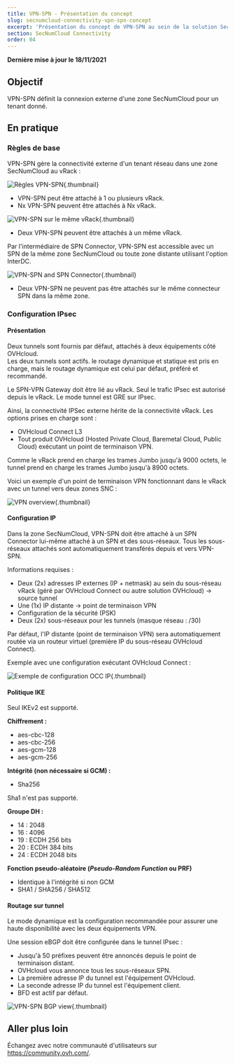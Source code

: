 ```yaml
---
title: VPN-SPN - Présentation du concept
slug: secnumcloud-connectivity-vpn-spn-concept
excerpt: 'Présentation du concept de VPN-SPN au sein de la solution SecNumCloud Connectivity'
section: SecNumCloud Connectivity
order: 04
---
```


**Dernière mise à jour le 18/11/2021**

## Objectif

VPN-SPN définit la connexion externe d'une zone SecNumCloud pour un tenant donné.

## En pratique

### Règles de base

VPN-SPN gère la connectivité externe d'un tenant réseau dans une zone SecNumCloud au vRack :

![Règles VPN-SPN](images/SNC-Elligibility-Rules-2.svg){.thumbnail}

* VPN-SPN peut être attaché à 1 ou plusieurs vRack.
* Nx VPN-SPN peuvent être attachés à Nx vRack.

![VPN-SPN sur le même vRack](images/SNC-Elligibility-Rules-1.svg){.thumbnail}

* Deux VPN-SPN peuvent être attachés à un même vRack.

Par l'intermédiaire de SPN Connector, VPN-SPN est accessible avec un SPN de la même zone SecNumCloud ou toute zone distante utilisant l'option InterDC.

![VPN-SPN and SPN Connector](images/spn-connector-rules-vpn.svg){.thumbnail}

* Deux VPN-SPN ne peuvent pas être attachés sur le même connecteur SPN dans la même zone.

### Configuration IPsec

#### Présentation

Deux tunnels sont fournis par défaut, attachés à deux équipements côté OVHcloud.<br>
Les deux tunnels sont actifs. le routage dynamique et statique est pris en charge, mais le routage dynamique est celui par défaut, préféré et recommandé.

Le SPN-VPN Gateway doit être lié au vRack. Seul le trafic IPsec est autorisé depuis le vRack. Le mode tunnel est GRE sur IPsec.

Ainsi, la connectivité IPSec externe hérite de la connectivité vRack. Les options prises en charge sont :

* OVHcloud Connect L3
* Tout produit OVHcloud (Hosted Private Cloud, Baremetal Cloud, Public Cloud) exécutant un point de terminaison VPN.

Comme le vRack prend en charge les trames Jumbo jusqu'à 9000 octets, le tunnel prend en charge les trames Jumbo jusqu'à 8900 octets.

Voici un exemple d'un point de terminaison VPN fonctionnant dans le vRack avec un tunnel vers deux zones SNC :

![VPN overview](images/SNC-SPN-VPN-vrack-v0.svg){.thumbnail}

#### Configuration IP

Dans la zone SecNumCloud, VPN-SPN doit être attaché à un SPN Connector lui-même attaché à un SPN et des sous-réseaux. Tous les sous-réseaux attachés sont automatiquement transférés depuis et vers VPN-SPN.

Informations requises :

* Deux (2x) adresses IP externes (IP + netmask) au sein du sous-réseau vRack (géré par OVHcloud Connect ou autre solution OVHcloud) → source tunnel
* Une (1x) IP distante → point de terminaison VPN
* Configuration de la sécurité (PSK)
* Deux (2x) sous-réseaux pour les tunnels (masque réseau : /30)

Par défaut, l'IP distante (point de terminaison VPN) sera automatiquement routée via un routeur virtuel (première IP du sous-réseau OVHcloud Connect).

Exemple avec une configuration exécutant OVHcloud Connect :

![Exemple de configuration OCC IP](images/SNC-SPN-VPN-Routing-v0.svg){.thumbnail}

#### Politique IKE

Seul IKEv2 est supporté.

**Chiffrement :**

* aes-cbc-128
* aes-cbc-256
* aes-gcm-128
* aes-gcm-256

**Intégrité (non nécessaire si GCM) :**

* Sha256

Sha1 n'est pas supporté.

**Groupe DH :**

* 14 : 2048
* 16 : 4096
* 19 : ECDH 256 bits
* 20 : ECDH 384 bits
* 24 : ECDH 2048 bits

**Fonction pseudo-aléatoire (*Pseudo-Random Function* ou PRF)**

* Identique à l'intégrité si non GCM
* SHA1 / SHA256 / SHA512

#### Routage sur tunnel

Le mode dynamique est la configuration recommandée pour assurer une haute disponibilité avec les deux équipements VPN.

Une session eBGP doit être configurée dans le tunnel IPsec :

* Jusqu'à 50 préfixes peuvent être annoncés depuis le point de terminaison distant.
* OVHcloud vous annonce tous les sous-réseaux SPN.
* La première adresse IP du tunnel est l'équipement OVHcloud.
* La seconde adresse IP du tunnel est l'équipement client.
* BFD est actif par défaut.

![VPN-SPN BGP view](images/SNC-SPN-VPN-BGP-v0.svg){.thumbnail}

## Aller plus loin

Échangez avec notre communauté d'utilisateurs sur <https://community.ovh.com/>.
